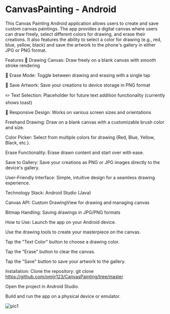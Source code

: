 # CanvasPainting - Android
This Canvas Painting Android application allows users to create and save custom canvas paintings. The app provides a digital canvas where users can draw freely, select different colors for drawing, and erase their creations. It also features the ability to select a color for drawing (e.g., red, blue, yellow, black) and save the artwork to the phone's gallery in either JPG or PNG format.

Features
🎨 Drawing Canvas: Draw freely on a blank canvas with smooth stroke rendering

🧽 Erase Mode: Toggle between drawing and erasing with a single tap

💾 Save Artwork: Save your creations to device storage in PNG format

✏️ Text Selection: Placeholder for future text addition functionality (currently shows toast)

📱 Responsive Design: Works on various screen sizes and orientations

Freehand Drawing: Draw on a blank canvas with a customizable brush color and size.

Color Picker: Select from multiple colors for drawing (Red, Blue, Yellow, Black, etc.).

Erase Functionality: Erase drawn content and start over with ease.

Save to Gallery: Save your creations as PNG or JPG images directly to the device's gallery.

User-Friendly Interface: Simple, intuitive design for a seamless drawing experience.

Technology Stack:
Android Studio (Java)

Canvas API: Custom DrawingView for drawing and managing canvas

Bitmap Handling: Saving drawings in JPG/PNG formats

How to Use:
Launch the app on your Android device.

Use the drawing tools to create your masterpiece on the canvas.

Tap the "Text Color" button to choose a drawing color.

Tap the "Erase" button to clear the canvas.

Tap the "Save" button to save your artwork to the gallery.

Installation:
Clone the repository:
git clone https://github.com/omijr123/CanvasPainting/tree/master

Open the project in Android Studio.

Build and run the app on a physical device or emulator.


![pic1](https://github.com/user-attachments/assets/64b02e71-34f3-4fce-8402-30bf5f15ed50)
